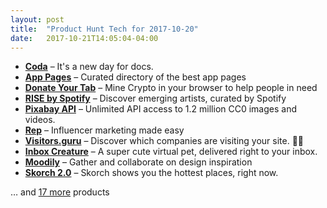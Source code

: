 ```yaml
---
layout: post
title:  "Product Hunt Tech for 2017-10-20"
date:   2017-10-21T14:05:04-04:00
---
```


* **[Coda](https://www.producthunt.com/posts/coda?utm_campaign=producthunt-api&utm_medium=api&utm_source=Application%3A+Daily+Digest+RSS+%28ID%3A+3202%29)** – It's a new day for docs.
* **[App Pages](https://www.producthunt.com/posts/app-pages?utm_campaign=producthunt-api&utm_medium=api&utm_source=Application%3A+Daily+Digest+RSS+%28ID%3A+3202%29)** – Curated directory of the best app pages
* **[Donate Your Tab](https://www.producthunt.com/posts/donate-your-tab?utm_campaign=producthunt-api&utm_medium=api&utm_source=Application%3A+Daily+Digest+RSS+%28ID%3A+3202%29)** – Mine Crypto in your browser to help people in need
* **[RISE by Spotify](https://www.producthunt.com/posts/rise-by-spotify?utm_campaign=producthunt-api&utm_medium=api&utm_source=Application%3A+Daily+Digest+RSS+%28ID%3A+3202%29)** – Discover emerging artists, curated by Spotify
* **[Pixabay API](https://www.producthunt.com/posts/pixabay-api?utm_campaign=producthunt-api&utm_medium=api&utm_source=Application%3A+Daily+Digest+RSS+%28ID%3A+3202%29)** – Unlimited API access to 1.2 million CC0 images and videos.
* **[Rep](https://www.producthunt.com/posts/rep?utm_campaign=producthunt-api&utm_medium=api&utm_source=Application%3A+Daily+Digest+RSS+%28ID%3A+3202%29)** – Influencer marketing made easy
* **[Visitors.guru](https://www.producthunt.com/posts/visitors-guru?utm_campaign=producthunt-api&utm_medium=api&utm_source=Application%3A+Daily+Digest+RSS+%28ID%3A+3202%29)** – Discover which companies are visiting your site. 🕵🏻
* **[Inbox Creature](https://www.producthunt.com/posts/inbox-creature?utm_campaign=producthunt-api&utm_medium=api&utm_source=Application%3A+Daily+Digest+RSS+%28ID%3A+3202%29)** – A super cute virtual pet, delivered right to your inbox.
* **[Moodily](https://www.producthunt.com/posts/moodily?utm_campaign=producthunt-api&utm_medium=api&utm_source=Application%3A+Daily+Digest+RSS+%28ID%3A+3202%29)** – Gather and collaborate on design inspiration
* **[Skorch 2.0](https://www.producthunt.com/posts/skorch-2-0?utm_campaign=producthunt-api&utm_medium=api&utm_source=Application%3A+Daily+Digest+RSS+%28ID%3A+3202%29)** – Skorch shows you the hottest places, right now.

… and [17 more](https://www.producthunt.com/tech) products